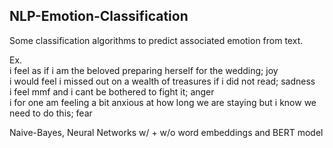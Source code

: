 ## NLP-Emotion-Classification

Some classification algorithms to predict associated emotion from text.

Ex.  
i feel as if i am the beloved preparing herself for the wedding; joy  
i would feel i missed out on a wealth of treasures if i did not read; sadness  
i feel mmf and i cant be bothered to fight it; anger  
i for one am feeling a bit anxious at how long we are staying but i know we need to do this; fear  

Naive-Bayes, Neural Networks w/ + w/o word embeddings and BERT model  


